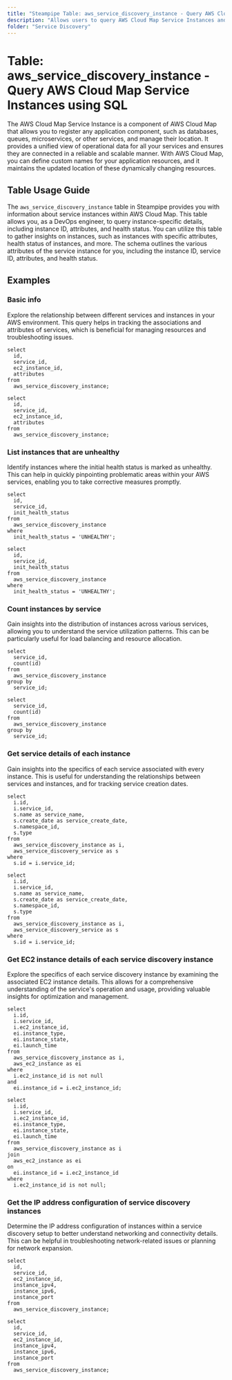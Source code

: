 ```yaml
---
title: "Steampipe Table: aws_service_discovery_instance - Query AWS Cloud Map Service Instances using SQL"
description: "Allows users to query AWS Cloud Map Service Instances and retrieve detailed information about each instance associated with a specified service. This information includes the instance ID, instance attributes, and the health status of the instance."
folder: "Service Discovery"
---
```


# Table: aws_service_discovery_instance - Query AWS Cloud Map Service Instances using SQL

The AWS Cloud Map Service Instance is a component of AWS Cloud Map that allows you to register any application component, such as databases, queues, microservices, or other services, and manage their location. It provides a unified view of operational data for all your services and ensures they are connected in a reliable and scalable manner. With AWS Cloud Map, you can define custom names for your application resources, and it maintains the updated location of these dynamically changing resources.

## Table Usage Guide

The `aws_service_discovery_instance` table in Steampipe provides you with information about service instances within AWS Cloud Map. This table allows you, as a DevOps engineer, to query instance-specific details, including instance ID, attributes, and health status. You can utilize this table to gather insights on instances, such as instances with specific attributes, health status of instances, and more. The schema outlines the various attributes of the service instance for you, including the instance ID, service ID, attributes, and health status.

## Examples

### Basic info
Explore the relationship between different services and instances in your AWS environment. This query helps in tracking the associations and attributes of services, which is beneficial for managing resources and troubleshooting issues.

```sql+postgres
select
  id,
  service_id,
  ec2_instance_id,
  attributes
from
  aws_service_discovery_instance;
```

```sql+sqlite
select
  id,
  service_id,
  ec2_instance_id,
  attributes
from
  aws_service_discovery_instance;
```

### List instances that are unhealthy
Identify instances where the initial health status is marked as unhealthy. This can help in quickly pinpointing problematic areas within your AWS services, enabling you to take corrective measures promptly.

```sql+postgres
select
  id,
  service_id,
  init_health_status
from
  aws_service_discovery_instance
where
  init_health_status = 'UNHEALTHY';
```

```sql+sqlite
select
  id,
  service_id,
  init_health_status
from
  aws_service_discovery_instance
where
  init_health_status = 'UNHEALTHY';
```

### Count instances by service
Gain insights into the distribution of instances across various services, allowing you to understand the service utilization patterns. This can be particularly useful for load balancing and resource allocation.

```sql+postgres
select
  service_id,
  count(id)
from
  aws_service_discovery_instance
group by
  service_id;
```

```sql+sqlite
select
  service_id,
  count(id)
from
  aws_service_discovery_instance
group by
  service_id;
```

### Get service details of each instance
Gain insights into the specifics of each service associated with every instance. This is useful for understanding the relationships between services and instances, and for tracking service creation dates.

```sql+postgres
select
  i.id,
  i.service_id,
  s.name as service_name,
  s.create_date as service_create_date,
  s.namespace_id,
  s.type
from
  aws_service_discovery_instance as i,
  aws_service_discovery_service as s
where
  s.id = i.service_id;
```

```sql+sqlite
select
  i.id,
  i.service_id,
  s.name as service_name,
  s.create_date as service_create_date,
  s.namespace_id,
  s.type
from
  aws_service_discovery_instance as i,
  aws_service_discovery_service as s
where
  s.id = i.service_id;
```

### Get EC2 instance details of each service discovery instance
Explore the specifics of each service discovery instance by examining the associated EC2 instance details. This allows for a comprehensive understanding of the service's operation and usage, providing valuable insights for optimization and management.

```sql+postgres
select
  i.id,
  i.service_id,
  i.ec2_instance_id,
  ei.instance_type,
  ei.instance_state,
  ei.launch_time
from
  aws_service_discovery_instance as i,
  aws_ec2_instance as ei
where
  i.ec2_instance_id is not null
and
  ei.instance_id = i.ec2_instance_id;
```

```sql+sqlite
select
  i.id,
  i.service_id,
  i.ec2_instance_id,
  ei.instance_type,
  ei.instance_state,
  ei.launch_time
from
  aws_service_discovery_instance as i
join
  aws_ec2_instance as ei
on
  ei.instance_id = i.ec2_instance_id
where
  i.ec2_instance_id is not null;
```

### Get the IP address configuration of service discovery instances 
Determine the IP address configuration of instances within a service discovery setup to better understand networking and connectivity details. This can be helpful in troubleshooting network-related issues or planning for network expansion.

```sql+postgres
select
  id,
  service_id,
  ec2_instance_id,
  instance_ipv4,
  instance_ipv6,
  instance_port
from
  aws_service_discovery_instance;
```

```sql+sqlite
select
  id,
  service_id,
  ec2_instance_id,
  instance_ipv4,
  instance_ipv6,
  instance_port
from
  aws_service_discovery_instance;
```